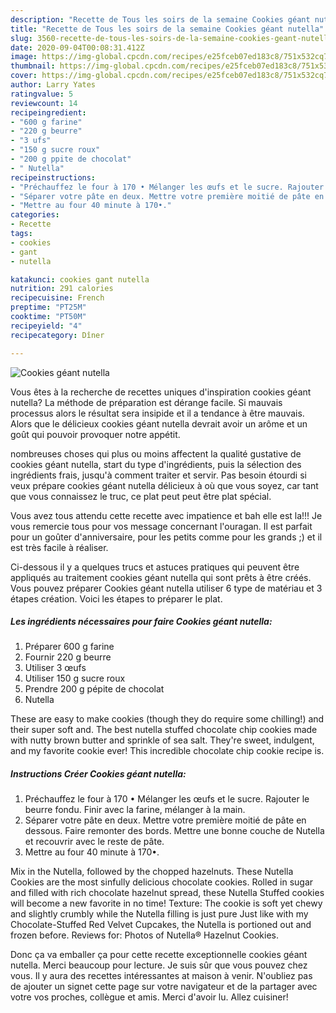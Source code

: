 ```yaml
---
description: "Recette de Tous les soirs de la semaine Cookies géant nutella"
title: "Recette de Tous les soirs de la semaine Cookies géant nutella"
slug: 3560-recette-de-tous-les-soirs-de-la-semaine-cookies-geant-nutella
date: 2020-09-04T00:08:31.412Z
image: https://img-global.cpcdn.com/recipes/e25fceb07ed183c8/751x532cq70/cookies-geant-nutella-photo-principale-de-la-recette.jpg
thumbnail: https://img-global.cpcdn.com/recipes/e25fceb07ed183c8/751x532cq70/cookies-geant-nutella-photo-principale-de-la-recette.jpg
cover: https://img-global.cpcdn.com/recipes/e25fceb07ed183c8/751x532cq70/cookies-geant-nutella-photo-principale-de-la-recette.jpg
author: Larry Yates
ratingvalue: 5
reviewcount: 14
recipeingredient:
- "600 g farine"
- "220 g beurre"
- "3 ufs"
- "150 g sucre roux"
- "200 g ppite de chocolat"
- " Nutella"
recipeinstructions:
- "Préchauffez le four à 170 • Mélanger les œufs et le sucre. Rajouter le beurre fondu. Finir avec la farine, mélanger à la main."
- "Séparer votre pâte en deux. Mettre votre première moitié de pâte en dessous. Faire remonter des bords. Mettre une bonne couche de Nutella et recouvrir avec le reste de pâte."
- "Mettre au four 40 minute à 170•."
categories:
- Recette
tags:
- cookies
- gant
- nutella

katakunci: cookies gant nutella 
nutrition: 291 calories
recipecuisine: French
preptime: "PT25M"
cooktime: "PT50M"
recipeyield: "4"
recipecategory: Dîner

---
```



![Cookies géant nutella](https://img-global.cpcdn.com/recipes/e25fceb07ed183c8/751x532cq70/cookies-geant-nutella-photo-principale-de-la-recette.jpg)

Vous êtes à la recherche de recettes uniques d'inspiration cookies géant nutella? La méthode de préparation est dérange facile. Si mauvais processus alors le résultat sera insipide et il a tendance à être mauvais. Alors que le délicieux cookies géant nutella devrait avoir un arôme et un goût qui pouvoir provoquer notre appétit.

nombreuses choses qui plus ou moins affectent la qualité gustative de cookies géant nutella, start du type d'ingrédients, puis la sélection des ingrédients frais, jusqu'à comment traiter et servir. Pas besoin étourdi si veux prépare cookies géant nutella délicieux à où que vous soyez, car tant que vous connaissez le truc, ce plat peut peut être plat spécial.

Vous avez tous attendu cette recette avec impatience et bah elle est la!!! Je vous remercie tous pour vos message concernant l&#39;ouragan. Il est parfait pour un goûter d&#39;anniversaire, pour les petits comme pour les grands ;) et il est très facile à réaliser.


Ci-dessous il y a quelques trucs et astuces pratiques qui peuvent être appliqués au traitement cookies géant nutella qui sont prêts à être créés. Vous pouvez préparer Cookies géant nutella utiliser 6 type de matériau et 3 étapes création. Voici les étapes to préparer le plat.

<!--inarticleads1-->

##### Les ingrédients nécessaires pour faire Cookies géant nutella:

1. Préparer 600 g farine
1. Fournir 220 g beurre
1. Utiliser 3 œufs
1. Utiliser 150 g sucre roux
1. Prendre 200 g pépite de chocolat
1.   Nutella


These are easy to make cookies (though they do require some chilling!) and their super soft and. The best nutella stuffed chocolate chip cookies made with nutty brown butter and sprinkle of sea salt. They&#39;re sweet, indulgent, and my favorite cookie ever! This incredible chocolate chip cookie recipe is. 

<!--inarticleads2-->

##### Instructions Créer Cookies géant nutella:

1. Préchauffez le four à 170 • Mélanger les œufs et le sucre. Rajouter le beurre fondu. Finir avec la farine, mélanger à la main.
1. Séparer votre pâte en deux. Mettre votre première moitié de pâte en dessous. Faire remonter des bords. Mettre une bonne couche de Nutella et recouvrir avec le reste de pâte.
1. Mettre au four 40 minute à 170•.


Mix in the Nutella, followed by the chopped hazelnuts. These Nutella Cookies are the most sinfully delicious chocolate cookies. Rolled in sugar and filled with rich chocolate hazelnut spread, these Nutella Stuffed cookies will become a new favorite in no time! Texture: The cookie is soft yet chewy and slightly crumbly while the Nutella filling is just pure Just like with my Chocolate-Stuffed Red Velvet Cupcakes, the Nutella is portioned out and frozen before. Reviews for: Photos of Nutella® Hazelnut Cookies. 


Donc ça va emballer ça pour cette recette exceptionnelle cookies géant nutella. Merci beaucoup pour lecture. Je suis sûr que vous pouvez chez vous. Il y aura des recettes  intéressantes at maison à venir. N'oubliez pas de ajouter un signet cette page sur votre navigateur et de la partager avec votre vos proches, collègue et amis. Merci d'avoir lu. Allez cuisiner!
